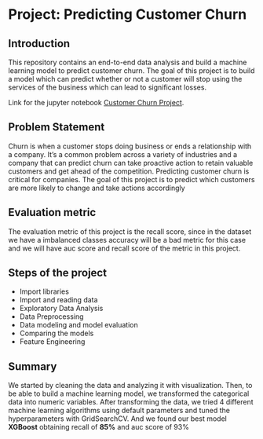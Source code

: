 # Project: Predicting Customer Churn

## Introduction

This repository contains an end-to-end data analysis and build a machine learning model to predict customer churn. The goal of this project is to build a model which can predict whether or not a customer will stop using the services of the business which can lead to significant losses.

Link for the jupyter notebook [Customer Churn Project](https://github.com/firdanrastama/Customer-Churn-Prediction/blob/main/customer_churn_prediction.ipynb).

## Problem Statement

Churn is when a customer stops doing business or ends a relationship with a company. It’s a common problem across a variety of industries and a company that can predict churn can take proactive action to retain valuable customers and get ahead of the competition. Predicting customer churn is critical for companies. The goal of this project is to predict which customers are more likely to change and take actions accordingly

## Evaluation metric

The evaluation metric of this project is the recall score, since in the dataset we have a imbalanced classes accuracy will be a bad metric for this case and we will have auc score and recall score of the metric in this project.

## Steps of the project
- Import libraries
- Import and reading data 
- Exploratory Data Analysis
- Data Preprocessing
- Data modeling and model evaluation
- Comparing the models
- Feature Engineering

## Summary

We started by cleaning the data and analyzing it with visualization. Then, to be able to build a machine learning model, we transformed the categorical data into numeric variables. After transforming the data, we tried 4 different machine learning algorithms using default parameters and tuned the hyperparameters with GridSearchCV. And we found our best model **XGBoost** obtaining recall of **85%** and auc score of 93%
